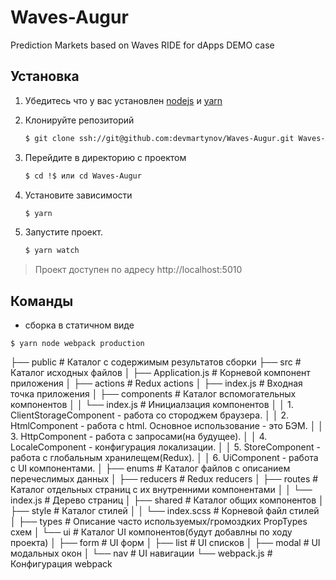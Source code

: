 # Waves-Augur
Prediction Markets based on Waves RIDE for dApps DEMO case
 
## Установка
1. Убедитесь что у вас установлен [nodejs](https://nodejs.org) и [yarn](https://yarnpkg.com)

2. Клонируйте репозиторий
    ```sh
    $ git clone ssh://git@github.com:devmartynov/Waves-Augur.git Waves-Augur
    ```

3. Перейдите в директорию с проектом
    ```sh
    $ cd !$ или cd Waves-Augur
    ```

4. Установите зависимости
    ```sh
    $ yarn
    ```

5. Запустите проект.
    ```sh
    $ yarn watch
    ```

> Проект доступен по адресу http://localhost:5010

## Команды

 - сборка в статичном виде
 
 ```
 $ yarn node webpack production
 ```


  ├── public                                # Каталог с содержимым результатов сборки
  ├── src                                   # Каталог исходных файлов
  │   ├── Application.js                    # Корневой компонент приложения
  │   ├── actions                           # Redux actions 
  │   ├── index.js                          # Входная точка приложения
  │   ├── components                        # Каталог вспомогательных компонентов
  │   │   └── index.js                      # Инициалзация компонентов
  │   │                                         1. ClientStorageComponent - работа со стороджем браузера.
  │   │                                         2. HtmlComponent - работа с html. Основное использование - это БЭМ.
  │   │                                         3. HttpComponent - работа с запросами(на будущее).
  │   │                                         4. LocaleComponent - конфигурация локализации.
  │   │                                         5. StoreComponent - работа с глобальным хранилещем(Redux).
  │   │                                         6. UiComponent - работа с UI компонентами.
  │   ├── enums                             # Каталог файлов с описанием перечеслимых данных
  │   ├── reducers                          # Redux reducers
  │   ├── routes                            # Каталог отдельных страниц с их внутренними компонентами
  │   │   └── index.js                      # Дерево страниц
  │   ├── shared                            # Каталог общих компонентов
  │   ├── style                             # Каталог стилей
  │   │   └── index.scss                    # Корневой файл стилей
  │   ├── types                             # Описание часто используемых/громоздких PropTypes схем
  │   └── ui                                # Каталог UI компонентов(будут добавлны по ходу проекта)
  │       ├── form                          # UI форм
  │       ├── list                          # UI списков
  │       ├── modal                         # UI модальных окон
  │       └── nav                           # UI навигации
  └── webpack.js                            # Конфигурация webpack


